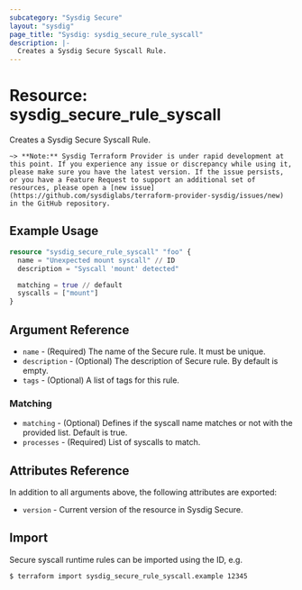```yaml
---
subcategory: "Sysdig Secure"
layout: "sysdig"
page_title: "Sysdig: sysdig_secure_rule_syscall"
description: |-
  Creates a Sysdig Secure Syscall Rule.
---
```


# Resource: sysdig_secure_rule_syscall

Creates a Sysdig Secure Syscall Rule.

`~> **Note:** Sysdig Terraform Provider is under rapid development at this point. If you experience any issue or discrepancy while using it, please make sure you have the latest version. If the issue persists, or you have a Feature Request to support an additional set of resources, please open a [new issue](https://github.com/sysdiglabs/terraform-provider-sysdig/issues/new) in the GitHub repository.`

## Example Usage

```terraform
resource "sysdig_secure_rule_syscall" "foo" {
  name = "Unexpected mount syscall" // ID
  description = "Syscall 'mount' detected"

  matching = true // default
  syscalls = ["mount"]
}
```

## Argument Reference

* `name` - (Required) The name of the Secure rule. It must be unique.
* `description` - (Optional) The description of Secure rule. By default is empty.
* `tags` - (Optional) A list of tags for this rule.

### Matching

* `matching` - (Optional) Defines if the syscall name matches or not with the provided list. Default is true.
* `processes` - (Required) List of syscalls to match.

## Attributes Reference

In addition to all arguments above, the following attributes are exported:

* `version` - Current version of the resource in Sysdig Secure.

## Import

Secure syscall runtime rules can be imported using the ID, e.g.

```
$ terraform import sysdig_secure_rule_syscall.example 12345
```